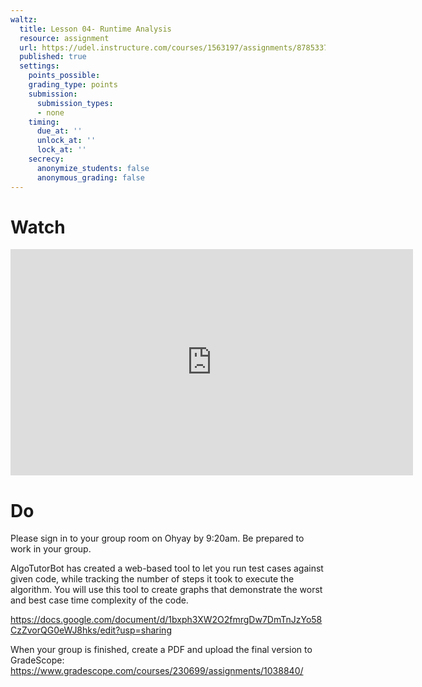 ```yaml
---
waltz:
  title: Lesson 04- Runtime Analysis
  resource: assignment
  url: https://udel.instructure.com/courses/1563197/assignments/8785337
  published: true
  settings:
    points_possible:
    grading_type: points
    submission:
      submission_types:
      - none
    timing:
      due_at: ''
      unlock_at: ''
      lock_at: ''
    secrecy:
      anonymize_students: false
      anonymous_grading: false
---
```


# Watch

<iframe width="644" height="362" src="https://www.youtube.com/embed/k2yIKzjz-eo" frameborder="0" allow="accelerometer; autoplay; clipboard-write; encrypted-media; gyroscope; picture-in-picture" allowfullscreen></iframe>

# Do

Please sign in to your group room on Ohyay by 9:20am. Be prepared to work in your group.

AlgoTutorBot has created a web-based tool to let you run test cases against given code, while tracking the number of steps it took to execute the algorithm. You will use this tool to create graphs that demonstrate the worst and best case time complexity of the code.

<https://docs.google.com/document/d/1bxph3XW2O2fmrgDw7DmTnJzYo58CzZvorQG0eWJ8hks/edit?usp=sharing>

When your group is finished, create a PDF and upload the final version to GradeScope: <https://www.gradescope.com/courses/230699/assignments/1038840/>
